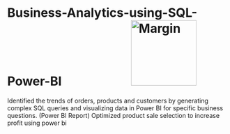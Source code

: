 #  Business-Analytics-using-SQL-Power-BI  &nbsp;&nbsp;&nbsp;&nbsp;&nbsp;&nbsp;&nbsp;&nbsp;&nbsp;&nbsp;&nbsp;&nbsp;&nbsp;&nbsp;&nbsp;&nbsp;&nbsp;&nbsp;&nbsp;&nbsp;&nbsp;&nbsp;     <img src="https://media.giphy.com/media/3oKIPEqDGUULpEU0aQ/giphy.gif" alt="Margin" width="150"/>  
Identified the trends of orders, products and customers by generating complex SQL queries and visualizing data in Power BI for specific business questions. (Power BI Report)
Optimized product sale selection to increase profit using power bi



